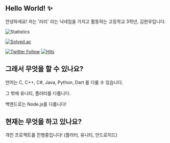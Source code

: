 ## Hello World! ✨ 

안녕하세요! 저는 '러리' 라는 닉네임을 가지고 활동하는 고등학교 3학년, 김현우입니다.

![Statistics](https://github-readme-stats.vercel.app/api?username=Coalery&show_icons=true)

[![Solved.ac](http://mazassumnida.wtf/api/generate_badge?boj=doralife12)](https://solved.ac/doralife12)

[![Twitter Follow](https://img.shields.io/twitter/follow/_Coalery?label=%40_Coalery&style=social)](https://twitter.com/_Coalery)
[![Hits](https://hits.seeyoufarm.com/api/count/incr/badge.svg?url=https%3A%2F%2Fgithub.com%2FCoalery)](https://hits.seeyoufarm.com)

## 그래서 무엇을 할 수 있나요?

언어는 C, C++, C#, Java, Python, Dart 를 다룰 수 있습니다.

그 밖에 유니티, 플러터를 다룹니다.

백엔드로는 Node.js를 다룹니다!

## 현재는 무엇을 하고 있나요?

개인 프로젝트를 진행중입니다! (플러터, 유니티, 안드로이드)
